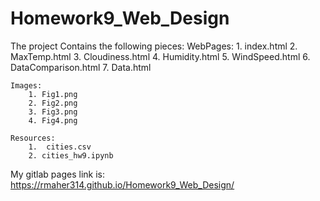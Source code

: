 # Homework9_Web_Design

The project Contains the following pieces:
    WebPages:
        1. index.html
        2. MaxTemp.html
        3. Cloudiness.html
        4. Humidity.html
        5. WindSpeed.html
        6. DataComparison.html
        7. Data.html

    Images:
        1. Fig1.png
        2. Fig2.png
        3. Fig3.png
        4. Fig4.png
    
    Resources:
        1.  cities.csv
        2. cities_hw9.ipynb

My gitlab pages link is:  https://rmaher314.github.io/Homework9_Web_Design/

